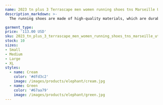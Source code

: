 ```yaml
---
name: 2023 tn plus 3 Terrascape men women running shoes tns Marseille Utility Triple Black Clean White Pink Hyper Blue Sky Unity mens trainers spo
description_markdown: >-
  The running shoes are made of high-quality materials, which are durable, non-slip and wear-resistant, and are very suitable for indoor and outdoor sports. The mesh upper is comfortable and breathable, so you can feel cool in summer and warm in winter. Breathable mesh lining, soft and comfortable to wear, let your feet breathe freely during exercise, making you feel comfortable when walking. Rubber outsole has good elasticity and is not easy to deform. Suitable for running, jogging, cycling, hiking, training, gym, tennis, basketball, football, volleyball, baseball, badminton, etc..syi

garment_type:
price: '113.00 USD'
sku: 2023_tn_plus_3_terrascape_men_women_running_shoes_tns_marseille_utility_triple_black_clean_white_pink_hyper_blue_sky_unity_mens_trainers_spo
stock: 10
sizes:
- Small
- Medium
- Large
- XL
styles:
  - name: Cream
    color: '#dfd3c2'
    image: /images/products/elephant/cream.jpg
  - name: Green
    color: '#67aa79'
    image: /images/products/elephant/green.jpg
---
```

